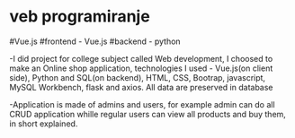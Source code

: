 # veb programiranje
#Vue.js
#frontend - Vue.js
#backend - python

-I did project for college subject called Web development, I choosed to make an Online shop application, technologies I used - Vue.js(on client side), Python and SQL(on backend), HTML, CSS, Bootrap, javascript, MySQL Workbench, flask and axios. All data are preserved in database

-Application is made of admins and users, for example admin can do all CRUD application whille regular users can view all products and buy them, in short explained. 
